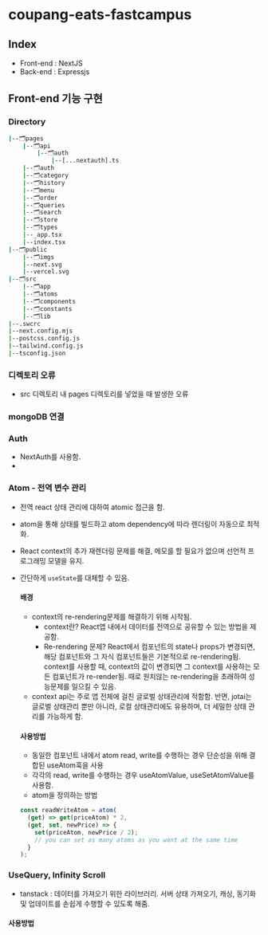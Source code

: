 # coupang-eats-fastcampus

## Index

- Front-end : NextJS
- Back-end : Expressjs

## Front-end 기능 구현

### Directory

```bash
|--🗂️pages
    |--🗂️api
        |--🗂️auth
            |--[...nextauth].ts
    |--🗂️auth
    |--🗂️category
    |--🗂️history
    |--🗂️menu
    |--🗂️order
    |--🗂️queries
    |--🗂️search
    |--🗂️store
    |--🗂️types
    |--_app.tsx
    |--index.tsx
|--🗂️public
    |--🗂️imgs
    |--next.svg
    |--vercel.svg
|--🗂️src
    |--🗂️app
    |--🗂️atoms
    |--🗂️components
    |--🗂️constants
    |--🗂️lib
|--.swcrc
|--next.config.mjs
|--postcss.config.js
|--tailwind.config.js
|--tsconfig.json

```

### 디렉토리 오류

- src 디렉토리 내 pages 디렉토리를 넣었을 때 발생한 오류

### mongoDB 연결

### Auth

- NextAuth를 사용함.
-

### Atom - 전역 변수 관리

- 전역 react 상태 관리에 대하여 atomic 접근을 함.
- atom을 통해 상태를 빌드하고 atom dependency에 따라 렌더링이 자동으로 최적화.
- React context의 추가 재렌더링 문제를 해결, 메모를 할 필요가 없으며 선언적 프로그래밍 모델을 유지.
- 간단하게 `useState`를 대체할 수 있음.

  #### 배경

  - context의 re-rendering문제를 해결하기 위해 시작됨.
    - context란? React앱 내에서 데이터를 전역으로 공유할 수 있는 방법을 제공함.
    - Re-rendering 문제? React에서 컴포넌트의 state나 props가 변경되면, 해당 컴포넌트와 그 자식 컴포넌트들은 기본적으로 re-rendering됨. context를 사용할 때, context의 값이 변경되면 그 context를 사용하는 모든 컴포넌트가 re-render됨. 때로 원치않는 re-rendering을 초래하여 성능문제를 일으킬 수 있음.
  - context api는 주로 앱 전체에 걸친 글로벌 상태관리에 적함함. 반면, jotai는 글로벌 상태관리 뿐만 아니라, 로컬 상태관리에도 유용하며, 더 세밀한 상태 관리를 가능하게 함.

  #### 사용방법

  - 동일한 컴포넌트 내에서 atom read, write를 수행하는 경우 단순성을 위해 결합된 useAtom훅을 사용
  - 각각의 read, write를 수행하는 경우 useAtomValue, useSetAtomValue를 사용함.
  - atom을 정의하는 방법

  ```javascript
  const readWriteAtom = atom(
    (get) => get(priceAtom) * 2,
    (get, set, newPrice) => {
      set(priceAtom, newPrice / 2);
      // you can set as many atoms as you want at the same time
    }
  );
  ```

### UseQuery, Infinity Scroll

- tanstack : 데이터를 가져오기 위한 라이브러리. 서버 상태 가져오기, 캐싱, 동기화 및 업데이트를 손쉽게 수행할 수 있도록 해줌.

#### 사용방법

```

```
